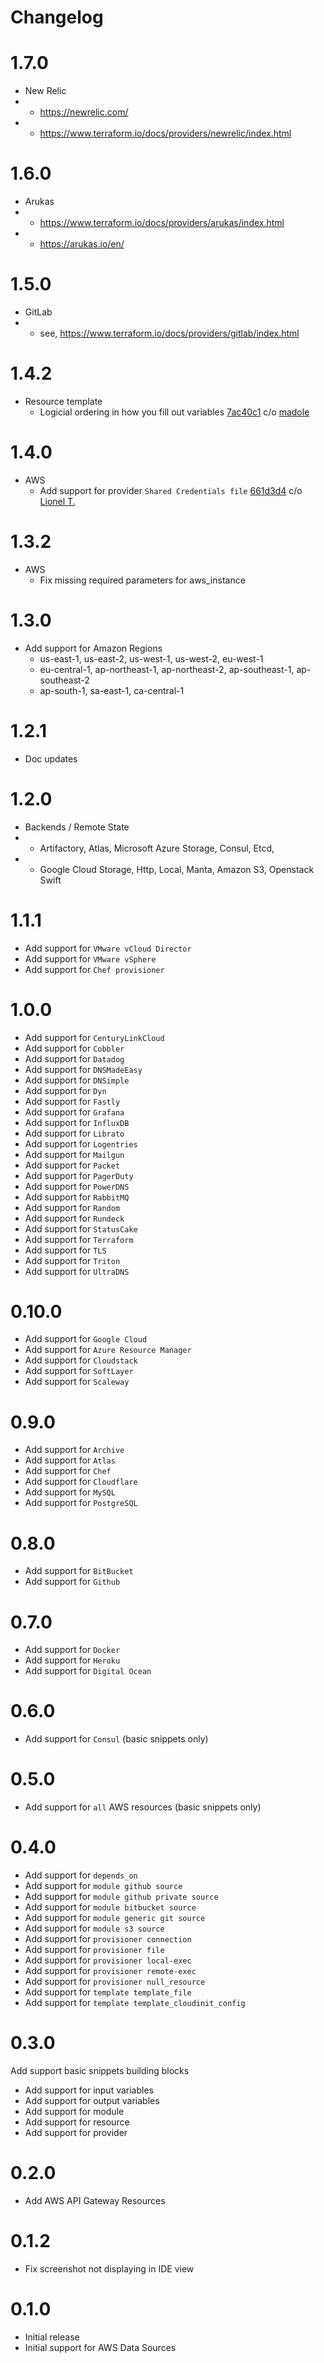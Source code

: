 # Changelog

# 1.7.0

* New Relic
* * https://newrelic.com/
* * https://www.terraform.io/docs/providers/newrelic/index.html

# 1.6.0

* Arukas
* * https://www.terraform.io/docs/providers/arukas/index.html
* * https://arukas.io/en/

# 1.5.0

* GitLab
* * see, https://www.terraform.io/docs/providers/gitlab/index.html

# 1.4.2

* Resource template
  * Logicial ordering in how you fill out variables [7ac40c1](https://github.com/rixrix/vscode-terraform-snippets/commit/7ac40c14388760b731edcedb57a2554dea654dc9) c/o [madole](https://github.com/madole)

# 1.4.0

* AWS
  * Add support for provider `Shared Credentials file` [661d3d4](https://github.com/rixrix/vscode-terraform-snippets/commit/661d3d49a8b3f4737c34e96ac38b119170c21483) c/o [Lionel T.](https://github.com/lktslionel)

# 1.3.2
* AWS
  * Fix missing required parameters for aws_instance

# 1.3.0

* Add support for Amazon Regions
  * us-east-1, us-east-2, us-west-1, us-west-2, eu-west-1
  * eu-central-1, ap-northeast-1, ap-northeast-2, ap-southeast-1, ap-southeast-2
  * ap-south-1, sa-east-1, ca-central-1

# 1.2.1

* Doc updates

# 1.2.0

* Backends / Remote State
* - Artifactory, Atlas, Microsoft Azure Storage, Consul, Etcd,
* - Google Cloud Storage, Http, Local, Manta, Amazon S3, Openstack Swift

# 1.1.1

* Add support for `VMware vCloud Director`
* Add support for `VMware vSphere`
* Add support for `Chef provisioner`

# 1.0.0

* Add support for `CenturyLinkCloud`
* Add support for `Cobbler`
* Add support for `Datadog`
* Add support for `DNSMadeEasy`
* Add support for `DNSimple`
* Add support for `Dyn`
* Add support for `Fastly`
* Add support for `Grafana`
* Add support for `InfluxDB`
* Add support for `Librato`
* Add support for `Logentries`
* Add support for `Mailgun`
* Add support for `Packet`
* Add support for `PagerDuty`
* Add support for `PowerDNS`
* Add support for `RabbitMQ`
* Add support for `Random`
* Add support for `Rundeck`
* Add support for `StatusCake`
* Add support for `Terraform`
* Add support for `TLS`
* Add support for `Triton`
* Add support for `UltraDNS`

# 0.10.0

* Add support for `Google Cloud`
* Add support for `Azure Resource Manager`
* Add support for `Cloudstack`
* Add support for `SoftLayer`
* Add support for `Scaleway`

# 0.9.0

* Add support for `Archive`
* Add support for `Atlas`
* Add support for `Chef`
* Add support for `Cloudflare`
* Add support for `MySQL`
* Add support for `PostgreSQL`

# 0.8.0

* Add support for `BitBucket`
* Add support for `Github`

# 0.7.0

* Add support for `Docker`
* Add support for `Heroku`
* Add support for `Digital Ocean`

# 0.6.0

* Add support for `Consul` (basic snippets only)

# 0.5.0

* Add support for `all` AWS resources (basic snippets only)

# 0.4.0

* Add support for `depends_on`
* Add support for `module github source`
* Add support for `module github private source`
* Add support for `module bitbucket source`
* Add support for `module generic git source`
* Add support for `module s3 source`
* Add support for `provisioner connection`
* Add support for `provisioner file`
* Add support for `provisioner local-exec`
* Add support for `provisioner remote-exec`
* Add support for `provisioner null_resource`
* Add support for `template template_file`
* Add support for `template template_cloudinit_config`

# 0.3.0

Add support basic snippets building blocks

* Add support for input variables
* Add support for output variables
* Add support for module
* Add support for resource
* Add support for provider

# 0.2.0

* Add AWS API Gateway Resources

# 0.1.2

* Fix screenshot not displaying in IDE view

# 0.1.0

* Initial release
* Initial support for AWS Data Sources